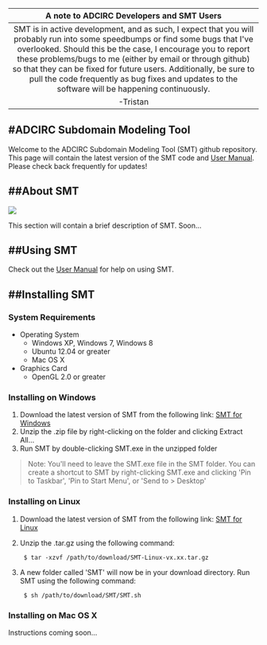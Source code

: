 | A note to ADCIRC Developers and SMT Users |
|:-------------------------------------------:|
| SMT is in active development, and as such, I expect that you will probably run into some speedbumps or find some bugs that I've overlooked. Should this be the case, I encourage you to report these problems/bugs to me (either by email or through github) so that they can be fixed for future users. Additionally, be sure to pull the code frequently as bug fixes and updates to the software will be happening continuously. |
| -Tristan |

#ADCIRC Subdomain Modeling Tool
-------------------------------------------------------------------------------

Welcome to the ADCIRC Subdomain Modeling Tool (SMT) github repository. This page will contain
the latest version of the SMT code and [User Manual](https://github.com/atdyer/SMT/wiki/). Please check
back frequently for updates!

##About SMT
-------------------------------------------------------------------------------
![](https://raw.githubusercontent.com/atdyer/SMT/master/images/caseStudy_allCreated.png)

This section will contain a brief description of SMT. Soon...


##Using SMT
-------------------------------------------------------------------------------

Check out the [User Manual](https://github.com/atdyer/SMT/wiki/) for help on using SMT.



##Installing SMT
-------------------------------------------------------------------------------

### System Requirements

* Operating System
    * Windows XP, Windows 7, Windows 8
    * Ubuntu 12.04 or greater
    * Mac OS X
* Graphics Card
    * OpenGL 2.0 or greater

### Installing on Windows

1. Download the latest version of SMT from the following link: [SMT for Windows](http://www4.ncsu.edu/~atdyer/smt-windows/)
2. Unzip the .zip file by right-clicking on the folder and clicking Extract All...
3. Run SMT by double-clicking SMT.exe in the unzipped folder

> Note: You'll need to leave the SMT.exe file in the SMT folder. 
> You can create a shortcut to SMT by right-clicking SMT.exe and 
> clicking 'Pin to Taskbar', 'Pin to Start Menu', or 'Send to > Desktop'


### Installing on Linux

1. Download the latest version of SMT from the following link: [SMT for Linux](http://www4.ncsu.edu/~atdyer/smt-linux/)
2. Unzip the .tar.gz using the following command:

        $ tar -xzvf /path/to/download/SMT-Linux-vx.xx.tar.gz

3. A new folder called 'SMT' will now be in your download directory. Run SMT using the following command:

        $ sh /path/to/download/SMT/SMT.sh
        
        
### Installing on Mac OS X

Instructions coming soon...


